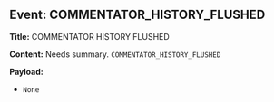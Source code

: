 ## Event: COMMENTATOR_HISTORY_FLUSHED

**Title:** COMMENTATOR HISTORY FLUSHED

**Content:**
Needs summary.
`COMMENTATOR_HISTORY_FLUSHED`

**Payload:**
- `None`